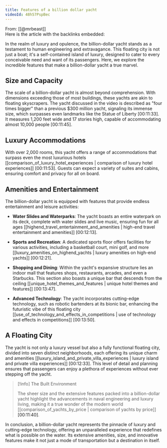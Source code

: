 ```yaml
---
title: Features of a billion dollar yacht
videoId: 48h57PspBec
---
```


From: [[@mrbeast]] <br/> 
Here is the article with the backlinks embedded:

In the realm of luxury and opulence, the billion-dollar yacht stands as a testament to human engineering and extravagance. This floating city is not just a boat; it's a self-contained island of luxury, designed to cater to every conceivable need and want of its passengers. Here, we explore the incredible features that make a billion-dollar yacht a true marvel.

## Size and Capacity

The scale of a billion-dollar yacht is almost beyond comprehension. With dimensions exceeding those of most buildings, these yachts are akin to floating skyscrapers. The yacht discussed in the video is described as "four times bigger" than a previous $300 million yacht, signaling its immense size, which surpasses even landmarks like the Statue of Liberty <a class="yt-timestamp" data-t="00:11:33">[00:11:33]</a>. It measures 1,200 feet wide and 17 stories high, capable of accommodating almost 10,000 people <a class="yt-timestamp" data-t="00:11:45">[00:11:45]</a>.

## Luxury Accommodations

With over 2,000 rooms, this yacht offers a range of accommodations that surpass even the most luxurious hotels [[comparison_of_luxury_hotel_experiences | comparison of luxury hotel experiences]] <a class="yt-timestamp" data-t="00:11:53">[00:11:53]</a>. Guests can expect a variety of suites and cabins, ensuring comfort and privacy for all on board.

## Amenities and Entertainment

The billion-dollar yacht is equipped with features that provide endless entertainment and leisure activities:

- **Water Slides and Waterparks**: The yacht boasts an entire waterpark on its deck, complete with water slides and live music, ensuring fun for all ages [[highend_travel_entertainment_and_amenities | high-end travel entertainment and amenities]] <a class="yt-timestamp" data-t="00:12:13">[00:12:13]</a>.

- **Sports and Recreation**: A dedicated sports floor offers facilities for various activities, including a basketball court, mini golf, and more [[luxury_amenities_on_highend_yachts | luxury amenities on high-end yachts]] <a class="yt-timestamp" data-t="00:12:21">[00:12:21]</a>.

- **Shopping and Dining**: Within the yacht's expansive structure lies an indoor mall that features shops, restaurants, arcades, and even a Starbucks. This section also boasts a unique bar that descends from the ceiling [[unique_hotel_themes_and_features | unique hotel themes and features]] <a class="yt-timestamp" data-t="00:13:47">[00:13:47]</a>.

- **Advanced Technology**: The yacht incorporates cutting-edge technology, such as robotic bartenders at its bionic bar, enhancing the futuristic vibe of this floating city [[use_of_technology_and_effects_in_competitions | use of technology and effects in competitions]] <a class="yt-timestamp" data-t="00:13:50">[00:13:50]</a>.

## A Floating City

The yacht is not only a luxury vessel but also a fully functional floating city, divided into seven distinct neighborhoods, each offering its unique charm and amenities [[luxury_island_and_private_villa_experiences | luxury island and private villa experiences]] <a class="yt-timestamp" data-t="00:12:33">[00:12:33]</a>. This level of detail and planning ensures that passengers can enjoy a plethora of experiences without ever stepping off the yacht.

> [!info] The Built Environment
> 
> The sheer size and the extensive features packed into a billion-dollar yacht highlight the advancements in naval engineering and luxury living, making it a true wonder of the modern world [[comparison_of_yachts_by_price | comparison of yachts by price]] <a class="yt-timestamp" data-t="00:11:40">[00:11:40]</a>.

In conclusion, a billion-dollar yacht represents the pinnacle of luxury and cutting-edge technology, offering an unparalleled experience that redefines what is possible on the water. Its extensive amenities, size, and innovative features make it not just a mode of transportation but a destination in itself.